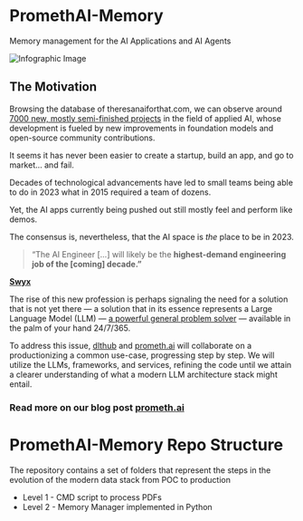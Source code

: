 # PromethAI-Memory
Memory management for the AI Applications and AI Agents



![Infographic Image](https://github.com/topoteretes/PromethAI-Memory/blob/main/infographic_final.png)

## The Motivation

Browsing the database of theresanaiforthat.com, we can observe around [7000 new, mostly semi-finished projects](https://theresanaiforthat.com/) in the field of applied AI, whose development is fueled by new improvements in foundation models and open-source community contributions.

It seems it has never been easier to create a startup, build an app, and go to market… and fail.

Decades of technological advancements have led to small teams being able to do in 2023 what in 2015 required a team of dozens.

Yet, the AI apps currently being pushed out still mostly feel and perform like demos.

The consensus is, nevertheless, that the AI space is *the* place to be in 2023.

> “The AI Engineer [...] will likely be the **highest-demand engineering job of the [coming] decade.”**
> 

**[Swyx](https://www.latent.space/p/ai-engineer)**

The rise of this new profession is perhaps signaling the need for a solution that is not yet there — a solution that in its essence represents a Large Language Model (LLM) — [a powerful general problem solver](https://lilianweng.github.io/posts/2023-06-23-agent/?fbclid=IwAR1p0W-Mg_4WtjOCeE8E6s7pJZlTDCDLmcXqHYVIrEVisz_D_S8LfN6Vv20) — available in the palm of your hand 24/7/365.

To address this issue, [dlthub](https://dlthub.com/) and [prometh.ai](http://prometh.ai/) will collaborate on a productionizing a common use-case, progressing step by step. We will utilize the LLMs, frameworks, and services, refining the code until we attain a clearer understanding of what a modern LLM architecture stack might entail.

### Read more on our blog post [prometh.ai](http://prometh.ai/promethai-memory-blog-post-one)


# PromethAI-Memory Repo Structure

The repository contains a set of folders that represent the steps in the evolution of the modern data stack from POC to production
- Level 1 - CMD script to process PDFs
- Level 2 - Memory Manager implemented in Python
